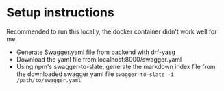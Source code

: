 # Setup instructions

Recommended to run this locally, the docker container didn't work well for me.

- Generate Swagger.yaml file from backend with drf-yasg
- Download the yaml file from localhost:8000/swagger.yaml
- Using npm's swagger-to-slate, generate the markdown index file from the downloaded swagger yaml file `swagger-to-slate -i /path/to/swagger.yaml`


